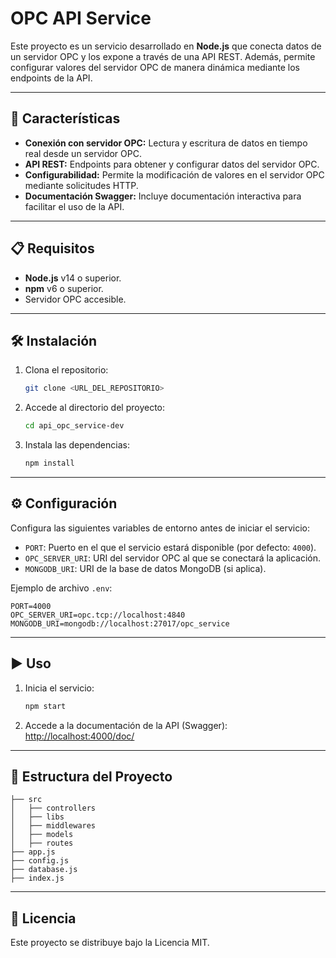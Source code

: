 # OPC API Service

Este proyecto es un servicio desarrollado en **Node.js** que conecta datos de un servidor OPC y los expone a través de una API REST. Además, permite configurar valores del servidor OPC de manera dinámica mediante los endpoints de la API.

---

## 🚀 Características

- **Conexión con servidor OPC:** Lectura y escritura de datos en tiempo real desde un servidor OPC.
- **API REST:** Endpoints para obtener y configurar datos del servidor OPC.
- **Configurabilidad:** Permite la modificación de valores en el servidor OPC mediante solicitudes HTTP.
- **Documentación Swagger:** Incluye documentación interactiva para facilitar el uso de la API.

---

## 📋 Requisitos

- **Node.js** v14 o superior.
- **npm** v6 o superior.
- Servidor OPC accesible.

---

## 🛠️ Instalación

1. Clona el repositorio:
   ```bash
   git clone <URL_DEL_REPOSITORIO>
   ```

2. Accede al directorio del proyecto:
   ```bash
   cd api_opc_service-dev
   ```

3. Instala las dependencias:
   ```bash
   npm install
   ```

---

## ⚙️ Configuración

Configura las siguientes variables de entorno antes de iniciar el servicio:

- `PORT`: Puerto en el que el servicio estará disponible (por defecto: `4000`).
- `OPC_SERVER_URI`: URI del servidor OPC al que se conectará la aplicación.
- `MONGODB_URI`: URI de la base de datos MongoDB (si aplica).

Ejemplo de archivo `.env`:

```env
PORT=4000
OPC_SERVER_URI=opc.tcp://localhost:4840
MONGODB_URI=mongodb://localhost:27017/opc_service
```

---

## ▶️ Uso

1. Inicia el servicio:
   ```bash
   npm start
   ```

2. Accede a la documentación de la API (Swagger):
   [http://localhost:4000/doc/](http://localhost:4000/doc/)

---

## 📂 Estructura del Proyecto

```
├── src
│   ├── controllers
│   ├── libs
│   ├── middlewares
│   ├── models
│   ├── routes
├── app.js
├── config.js
├── database.js
├── index.js
```

---

## 📝 Licencia

Este proyecto se distribuye bajo la Licencia MIT.


